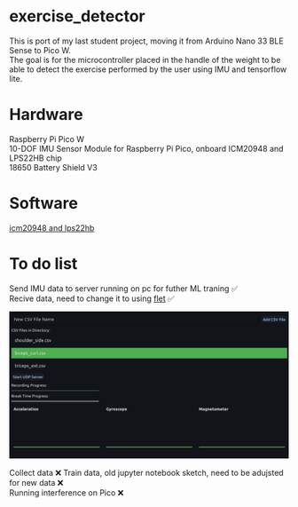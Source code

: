 # exercise_detector
This is port of my last student project, moving it from Arduino Nano 33 BLE Sense to Pico W.<br>
The goal is for the microcontroller placed in the handle of the weight to be able to detect the exercise performed by the user using IMU and tensorflow lite.<br>
# Hardware
Raspberry Pi Pico W<br>
10-DOF IMU Sensor Module for Raspberry Pi Pico, onboard ICM20948 and LPS22HB chip<br>
18650 Battery Shield V3
# Software
[icm20948 and lps22hb](https://www.waveshare.com/wiki/Pico-10DOF-IMU)<br>
# To do list
Send IMU data to server running on pc for futher ML traning :white_check_mark:<br>
Recive data, need to change it to using [flet](https://flet.dev/) :white_check_mark: <br>


![alt text](https://github.com/turboquack/exercise_detector/blob/main/pictures/Screenshot_20250421_224007.png)<br>

Collect data :x:
Train data, old jupyter notebook sketch, need to be adujsted for new data :x:<br>
Running interference on Pico :x:<br>
